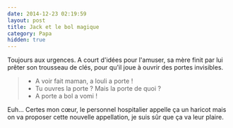 ```yaml
---
date: 2014-12-23 02:19:59
layout: post
title: Jack et le bol magique
category: Papa
hidden: true
---
```


Toujours aux urgences. A court d'idées pour l'amuser, sa mère finit par lui prêter son trousseau de clés, pour qu'il joue à ouvrir des portes invisibles.

> - A voir fait maman, a louli a porte !
> - Tu ouvres la porte ? Mais la porte de quoi ?
> - A porte a bol a vomi !

Euh... Certes mon cœur, le personnel hospitalier appelle ça un haricot mais on va proposer cette nouvelle appellation, je suis sûr que ça va leur plaire.

